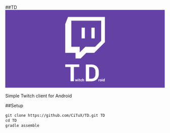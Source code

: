 ##TD
![TD Header](https://raw.githubusercontent.com/CiTuX/TD/master/artwork/Feature%20Graphic.png "TD")

Simple Twitch client for Android

##Setup

```
git clone https://github.com/CiTuX/TD.git TD
cd TD
gradle assemble
```

